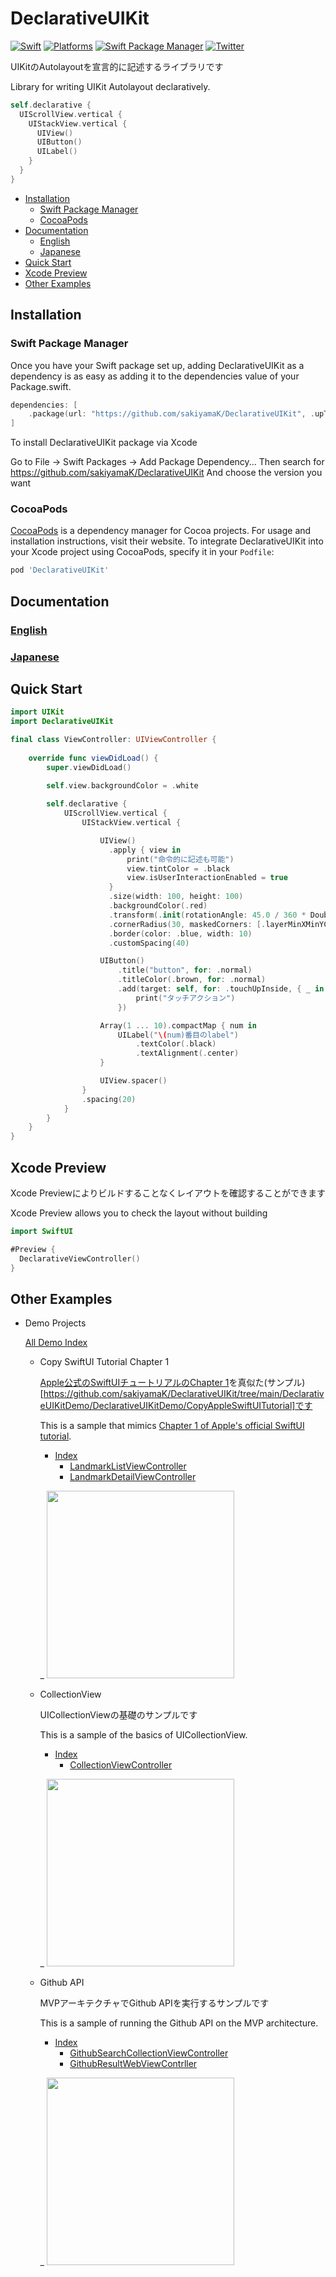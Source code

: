 # DeclarativeUIKit

[![Swift](https://img.shields.io/badge/Swift-5-orange?style=flat-square)](https://img.shields.io/badge/Swift-5-Orange?style=flat-square)
[![Platforms](https://img.shields.io/badge/Platforms-iOS_-yellowgreen?style=flat-square)](https://img.shields.io/badge/Platforms-iOS_-yellowgreen?style=flat-square)
[![Swift Package Manager](https://img.shields.io/badge/Swift_Package_Manager-compatible-orange?style=flat-square)](https://img.shields.io/badge/Swift_Package_Manager-compatible-orange?style=flat-square)
[![Twitter](https://img.shields.io/badge/twitter-@sakiyamaK-blue.svg?style=flat-square)](https://twitter.com/sakiyamaK)

UIKitのAutolayoutを宣言的に記述するライブラリです

Library for writing UIKit Autolayout declaratively.


```swift
self.declarative {
  UIScrollView.vertical {
    UIStackView.vertical {
      UIView()
      UIButton()
      UILabel()
    }
  }
}
```

* [Installation](#installation)
  * [Swift Package Manager](#swift-package-manager)
  * [CocoaPods](#cocoapods)
* [Documentation](#documentation)
  * [English](#english)
  * [Japanese](#japanese)
* [Quick Start](#quick-start)
* [Xcode Preview](#xcode-preview)
* [Other Examples](#other-examples)

## Installation

### Swift Package Manager

Once you have your Swift package set up, adding DeclarativeUIKit as a dependency is as easy as adding it to the dependencies value of your Package.swift.

```swift
dependencies: [
    .package(url: "https://github.com/sakiyamaK/DeclarativeUIKit", .upToNextMajor(from: "0.2"))
]
```

To install DeclarativeUIKit package via Xcode

Go to File -> Swift Packages -> Add Package Dependency...
Then search for https://github.com/sakiyamaK/DeclarativeUIKit
And choose the version you want

### CocoaPods

[CocoaPods](https://cocoapods.org) is a dependency manager for Cocoa projects. For usage and installation instructions, visit their website. To integrate DeclarativeUIKit into your Xcode project using CocoaPods, specify it in your `Podfile`:

```ruby
pod 'DeclarativeUIKit'
```

## Documentation

### [English](https://github.com/sakiyamaK/DeclarativeUIKit/blob/develop/Documentation/en/index.md)

### [Japanese](https://github.com/sakiyamaK/DeclarativeUIKit/blob/develop/Documentation/ja/index.md)


## Quick Start

```swift
import UIKit
import DeclarativeUIKit

final class ViewController: UIViewController {
    
    override func viewDidLoad() {
        super.viewDidLoad()
        
        self.view.backgroundColor = .white

        self.declarative {            
            UIScrollView.vertical {
                UIStackView.vertical {

                    UIView()
                      .apply { view in
                          print("命令的に記述も可能")
                          view.tintColor = .black
                          view.isUserInteractionEnabled = true
                      }
                      .size(width: 100, height: 100)
                      .backgroundColor(.red)
                      .transform(.init(rotationAngle: 45.0 / 360 * Double.pi))
                      .cornerRadius(30, maskedCorners: [.layerMinXMinYCorner, .layerMaxXMaxYCorner])
                      .border(color: .blue, width: 10)
                      .customSpacing(40)

                    UIButton()
                        .title("button", for: .normal)
                        .titleColor(.brown, for: .normal)
                        .add(target: self, for: .touchUpInside, { _ in
                            print("タッチアクション")
                        })

                    Array(1 ... 10).compactMap { num in
                        UILabel("\(num)番目のlabel")
                            .textColor(.black)
                            .textAlignment(.center)
                    }

                    UIView.spacer()
                }
                .spacing(20)
            }
        }
    }
}
```

## Xcode Preview

Xcode Previewによりビルドすることなくレイアウトを確認することができます

Xcode Preview allows you to check the layout without building

```swift
import SwiftUI

#Preview {
  DeclarativeViewController()
}
```

## Other Examples

* Demo Projects

  [All Demo Index](https://github.com/sakiyamaK/DeclarativeUIKit/tree/main/DeclarativeUIKitDemo)

  * Copy SwiftUI Tutorial Chapter 1
      
    [Apple公式のSwiftUIチュートリアルのChapter 1](https://developer.apple.com/tutorials/swiftui)を真似た(サンプル)[https://github.com/sakiyamaK/DeclarativeUIKit/tree/main/DeclarativeUIKitDemo/DeclarativeUIKitDemo/CopyAppleSwiftUITutorial]です

    This is a sample that mimics [Chapter 1 of Apple's official SwiftUI tutorial](https://developer.apple.com/tutorials/swiftui).

    - [Index](https://github.com/sakiyamaK/DeclarativeUIKit/tree/main/DeclarativeUIKitDemo/DeclarativeUIKitDemo/CopyAppleSwiftUITutorial)
      - [LandmarkListViewController](https://github.com/sakiyamaK/DeclarativeUIKit/tree/main/DeclarativeUIKitDemo/DeclarativeUIKitDemo/CopyAppleSwiftUITutorial/LandmarkList/LandmarkListViewController.swift)
      - [LandmarkDetailViewController](https://github.com/sakiyamaK/DeclarativeUIKit/tree/main/DeclarativeUIKitDemo/DeclarativeUIKitDemo/CopyAppleSwiftUITutorial/LandmarkDetail/LandmarkDetailViewController.swift)

    _
    <img src="https://i.gyazo.com/02b4e0eca90a99d891575fc11af54e6b.png" width=300>

  * CollectionView
    
    UICollectionViewの基礎のサンプルです

    This is a sample of the basics of UICollectionView.

    - [Index](https://github.com/sakiyamaK/DeclarativeUIKit/tree/main/DeclarativeUIKitDemo/DeclarativeUIKitDemo/Collection)
      - [CollectionViewController](https://github.com/sakiyamaK/DeclarativeUIKit/tree/main/DeclarativeUIKitDemo/DeclarativeUIKitDemo/Collection/CollectionViewController.swift)

     _
    <img src="https://i.gyazo.com/804a05bb8263911cd38fcde91635a6dc.png" width=300>
    
  * Github API

    MVPアーキテクチャでGithub APIを実行するサンプルです

    This is a sample of running the Github API on the MVP architecture.

    - [Index](https://github.com/sakiyamaK/DeclarativeUIKit/tree/main/DeclarativeUIKitDemo/DeclarativeUIKitDemo/Github)
      - [GithubSearchCollectionViewController](https://github.com/sakiyamaK/DeclarativeUIKit/tree/main/DeclarativeUIKitDemo/DeclarativeUIKitDemo/Github/GithubSearch/GithubSearchCollectionViewController.swift)    
      - [GithubResultWebViewContrller](https://github.com/sakiyamaK/DeclarativeUIKit/tree/main/DeclarativeUIKitDemo/DeclarativeUIKitDemo/Github/GithubResultWeb/GithubResultWebViewContrller.swift)

    _
    <img src="https://i.gyazo.com/f56db1f88b943d4c3b32840adc9235d0.png" width=300>


